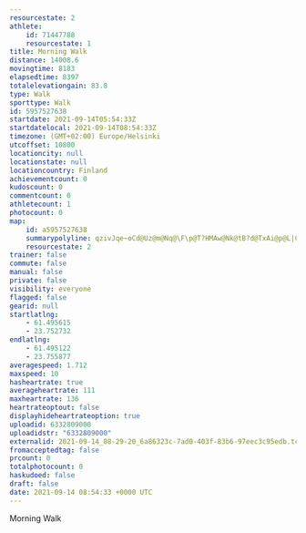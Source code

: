 ```yaml
---
resourcestate: 2
athlete:
    id: 71447788
    resourcestate: 1
title: Morning Walk
distance: 14008.6
movingtime: 8183
elapsedtime: 8397
totalelevationgain: 83.8
type: Walk
sporttype: Walk
id: 5957527638
startdate: 2021-09-14T05:54:33Z
startdatelocal: 2021-09-14T08:54:33Z
timezone: (GMT+02:00) Europe/Helsinki
utcoffset: 10800
locationcity: null
locationstate: null
locationcountry: Finland
achievementcount: 0
kudoscount: 0
commentcount: 0
athletecount: 1
photocount: 0
map:
    id: a5957527638
    summarypolyline: qzivJqe~oCd@Uz@m@Nq@\F\p@T?HMAw@Nk@tB?d@TxAi@p@L|CoAlEu@Xw@POBgCRoC]gBo@{Tp@k@fAN^SGeEMaAVuEYoEPoCQwABu@QiBp@}FT}D^wAFcBJU^SP@BNPnCt@n@Vj@GH`@l@XjBr@j@p@bBz@rDLzBP|@p@fBnAhFxBtFl@hBVdBNL~@|B`@jHR~@p@~AN|NjApGFrDGbCn@hHf@p@dArDNbCvAlBvA[vAIHWFgCXYh@Tl@i@\}@h@sCNwCx@yARCVp@VNz@qAxA_Ab@mAd@{E~@sBXqDPUJo@QiBBc@v@Wt@x@lA?dBeClAuCTaCfBFjAuAV\t@jCbAlAnAIjAfBh@R^n@v@zCn@Nh@d@HXAlFRt@FlBZnA?vAVxBLpCj@nBLtB~@pBNtCEvCj@xALv@r@|@`AhIxAlF^tFXd@|@pDPHdBm@PPH~@BnG_@tEu@fWFbCMpF@xEMlB@rKMbPB~KNnGGjCFtAn@`Ff@t@H~ALZfAh@FV{@hGOzEPTdEsBZqAd@V~Aa@p@J~@e@t@y@vA_@JYDiAI{BQeAo@AiAu@Mq@VsIGAPKMB@e@Wg@Mm@\qAOOIg@u@a@g@|ASTUr@o@d@kA~Bo@i@a@x@m@CeAbAWW]_AS@GOg@}HC}GGa@c@SGsE^{OGmFDwAG{@T_JEmABuFJoHLoFh@yKJeA@qBUoESWYZIf@s@Xo@yAW_BWU_AkHH[XQSEYgBi@_Am@{BQcAIiCa@eA_@UMw@c@gAKmAFaAGiAQkAg@w@Uy@GkBq@qC@iA]iCDoAY{@WgBCcAS{@As@LeAGwBu@u@YGoAuDaBsBgAGoAcAg@{@m@kBs@t@iAQ_BL[r@i@hCe@x@g@^Md@eAJwAd@_At@S~@SJWbAYr@q@vACvAShAc@x@Ir@}A|A]~C_BzCQhDYfAoAdBqAPe@lAsCZ{@oAcAi@Ss@UkBo@yAS{BCuA_@eCDcBGoBmAiIG{NmAsFA_CYsBIuBU]{@YsBuG}AmDaBaG[qCCkAaBkEiAgB_Aw@g@oA_@}DQq@OOSPWnDm@vEYjAApBOhBPvANbEHbF?~FK~AEfE_BfDg@Dg@kAYIE|@QNg@m@i@eBo@e@gB_DWIcCfBkCp@Wt@_Ax@u@_@Kt@@j@g@~AD`BZrAMpCD~AQfARdB
    resourcestate: 2
trainer: false
commute: false
manual: false
private: false
visibility: everyone
flagged: false
gearid: null
startlatlng:
    - 61.495615
    - 23.752732
endlatlng:
    - 61.495122
    - 23.755877
averagespeed: 1.712
maxspeed: 10
hasheartrate: true
averageheartrate: 111
maxheartrate: 136
heartrateoptout: false
displayhideheartrateoption: true
uploadid: 6332809000
uploadidstr: "6332809000"
externalid: 2021-09-14_08-29-20_6a86323c-7ad0-403f-83b6-97eec3c95edb.tcx
fromacceptedtag: false
prcount: 0
totalphotocount: 0
haskudoed: false
draft: false
date: 2021-09-14 08:54:33 +0000 UTC
---
```

Morning Walk